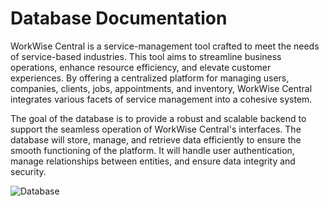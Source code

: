 # Database Documentation 

WorkWise Central is a service-management tool crafted to meet the needs of service-based industries. This tool aims to streamline business operations, enhance resource efficiency, and elevate customer experiences. By offering a centralized platform for managing users, companies, clients, jobs, appointments, and inventory, WorkWise Central integrates various facets of service management into a cohesive system.

The goal of the database is to provide a robust and scalable backend to support the seamless operation of WorkWise Central's interfaces. The database will store, manage, and retrieve data efficiently to ensure the smooth functioning of the platform. It will handle user authentication, manage relationships between entities, and ensure data integrity and security.

![Database](/database.png)